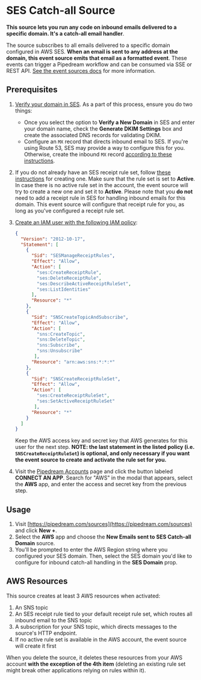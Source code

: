 # SES Catch-all Source

**This source lets you run any code on inbound emails delivered to a specific
domain. It's a catch-all email handler**.

The source subscribes to all emails delivered to a specific domain configured in
AWS SES. **When an email is sent to any address at the domain, this event source
emits that email as a formatted event**. These events can trigger a Pipedream
workflow and can be consumed via SSE or REST API. [See the event sources
docs](https://docs.pipedream.com/event-sources/) for more information.

## Prerequisites

1. [Verify your domain in
   SES](https://docs.aws.amazon.com/ses/latest/DeveloperGuide/receiving-email-getting-started-verify.html).
   As a part of this process, ensure you do two things:

   - Once you select the option to **Verify a New Domain** in SES and enter your
     domain name, check the **Generate DKIM Settings** box and create the
     associated DNS records for validating DKIM.
   - Configure an `MX` record that directs inbound email to SES. If you're using
     Route 53, SES may provide a way to configure this for you. Otherwise,
     create the inbound `MX` record [according to these
     instructions](https://docs.aws.amazon.com/ses/latest/DeveloperGuide/receiving-email-mx-record.html).

2. If you do not already have an SES receipt rule set, follow [these
   instructions](https://docs.aws.amazon.com/ses/latest/DeveloperGuide/receiving-email-receipt-rule-set.html)
   for creating one. Make sure that the rule set is set to **Active**. In case
   there is no active rule set in the account, the event source will try to
   create a new one and set it to **Active**. Please note that you **do not**
   need to add a receipt rule in SES for handling inbound emails for this
   domain. This event source will configure that receipt rule for you, as long
   as you've configured a receipt rule set.

3. [Create an IAM user with the following IAM
   policy](https://docs.aws.amazon.com/apigateway/latest/developerguide/api-gateway-create-and-attach-iam-policy.html):

   ```json
   {
     "Version": "2012-10-17",
     "Statement": [
       {
         "Sid": "SESManageReceiptRules",
         "Effect": "Allow",
         "Action": [
           "ses:CreateReceiptRule",
           "ses:DeleteReceiptRule",
           "ses:DescribeActiveReceiptRuleSet",
           "ses:ListIdentities"
         ],
         "Resource": "*"
       },
       {
         "Sid": "SNSCreateTopicAndSubscribe",
         "Effect": "Allow",
         "Action": [
           "sns:CreateTopic",
           "sns:DeleteTopic",
           "sns:Subscribe",
           "sns:Unsubscribe"
          ],
         "Resource": "arn:aws:sns:*:*:*"
       },
       {
         "Sid": "SNSCreateReceiptRuleSet",
         "Effect": "Allow",
         "Action": [
           "ses:CreateReceiptRuleSet",
           "ses:SetActiveReceiptRuleSet"
          ],
         "Resource": "*"
       }
     ]
   }
   ```

   Keep the AWS access key and secret key that AWS generates for this user for
   the next step. **NOTE: the last statement in the listed policy (i.e.
   `SNSCreateReceiptRuleSet`) is optional, and only necessary if you want the
   event source to create and activate the rule set for you.**

4. Visit the [Pipedream Accounts](https://pipedream.com/accounts) page and click
   the button labeled **CONNECT AN APP**. Search for "AWS" in the modal that
   appears, select the **AWS** app, and enter the access and secret key from the
   previous step.

## Usage

1. Visit [https://pipedream.com/sources](https://pipedream.com/sources) and
   click **New +**.
2. Select the **AWS** app and choose the **New Emails sent to SES Catch-all
   Domain** source.
3. You'll be prompted to enter the AWS Region string where you configured your
   SES domain. Then, select the SES domain you'd like to configure for inbound
   catch-all handling in the **SES Domain** prop.

## AWS Resources

This source creates at least 3 AWS resources when activated:

1. An SNS topic
2. An SES receipt rule tied to your default receipt rule set, which routes all
   inbound email to the SNS topic
3. A subscription for your SNS topic, which directs messages to the source's
   HTTP endpoint.
4. If no active rule set is available in the AWS account, the event source will
   create it first

When you delete the source, it deletes these resources from your AWS account
**with the exception of the 4th item** (deleting an existing rule set might
break other applications relying on rules within it).
